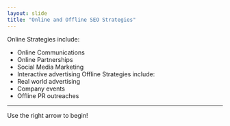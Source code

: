 ```yaml
---
layout: slide
title: "Online and Offline SEO Strategies"
---
```

Online Strategies include:
* Online Communications
* Online Partnerships
* Social Media Marketing
* Interactive advertising
Offline Strategies include:
* Real world advertising
* Company events
* Offline PR outreaches
---
Use the right arrow to begin!
